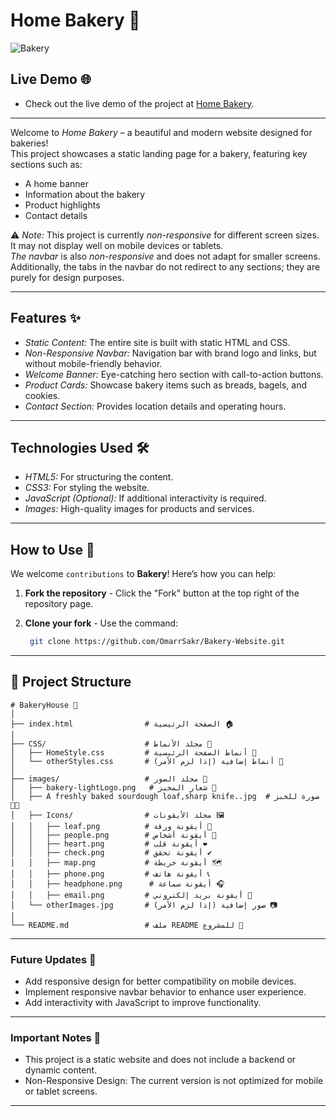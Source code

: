 # Home Bakery 🍞  

![Bakery](https://github.com/user-attachments/assets/63771125-eded-482a-adfd-fcc312306a80)

## Live Demo 🌐
- Check out the live demo of the project at [Home Bakery](https://omarrsakr.github.io/Bakery-Website/).

---

Welcome to *Home Bakery* – a beautiful and modern website designed for bakeries!  
This project showcases a static landing page for a bakery, featuring key sections such as:  
- A home banner  
- Information about the bakery  
- Product highlights  
- Contact details  

⚠ *Note:* This project is currently *non-responsive* for different screen sizes.  
It may not display well on mobile devices or tablets.  
*The navbar* is also *non-responsive* and does not adapt for smaller screens.  
Additionally, the tabs in the navbar do not redirect to any sections; they are purely for design purposes.   

---

## Features ✨
- *Static Content:* The entire site is built with static HTML and CSS.  
- *Non-Responsive Navbar:* Navigation bar with brand logo and links, but without mobile-friendly behavior.  
- *Welcome Banner:* Eye-catching hero section with call-to-action buttons.  
- *Product Cards:* Showcase bakery items such as breads, bagels, and cookies.  
- *Contact Section:* Provides location details and operating hours.  

---

## Technologies Used 🛠  
- *HTML5:* For structuring the content.  
- *CSS3:* For styling the website.  
- *JavaScript (Optional):* If additional interactivity is required.  
- *Images:* High-quality images for products and services.  

---

## How to Use 🚀  

We welcome `contributions` to **Bakery**! Here’s how you can help:
1. **Fork the repository** - Click the "Fork" button at the top right of the repository page.
2. **Clone your fork** - Use the command:
   
   ```bash
    git clone https://github.com/OmarrSakr/Bakery-Website.git

---

## 📂 Project Structure 
```
# BakeryHouse 🍞
│
├── index.html                # الصفحة الرئيسية 🏠
│
├── CSS/                      # مجلد الأنماط 🎨
│   ├── HomeStyle.css         # أنماط الصفحة الرئيسية 🌟
│   └── otherStyles.css       # أنماط إضافية (إذا لزم الأمر) 📄
│
├── images/                   # مجلد الصور 📸
│   ├── bakery-lightLogo.png   # شعار المخبز 🥖
│   ├── A freshly baked sourdough loaf,sharp knife..jpg  # صورة للخبز 🍞🔪
│   ├── Icons/                # مجلد الأيقونات 🖼️
│   │   ├── leaf.png          # أيقونة ورقة 🍃
│   │   ├── people.png        # أيقونة أشخاص 👥
│   │   ├── heart.png         # أيقونة قلب ❤️
│   │   ├── check.png         # أيقونة تحقق ✔️
│   │   ├── map.png           # أيقونة خريطة 🗺️
│   │   ├── phone.png         # أيقونة هاتف 📞
│   │   ├── headphone.png      # أيقونة سماعة 🎧
│   │   ├── email.png         # أيقونة بريد إلكتروني 📧
│   └── otherImages.jpg       # صور إضافية (إذا لزم الأمر) 📷                                          
│
└── README.md                 # ملف README للمشروع 📖

```

---

### Future Updates 🔄
- Add responsive design for better compatibility on mobile devices.
- Implement responsive navbar behavior to enhance user experience.
- Add interactivity with JavaScript to improve functionality.

---

### Important Notes 📢
- This project is a static website and does not include a backend or dynamic content.
- Non-Responsive Design: The current version is not optimized for mobile or tablet screens.

---
